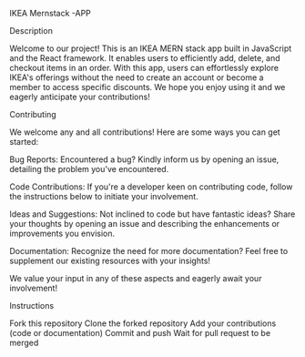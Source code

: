 IKEA Mernstack -APP

Description

Welcome to our project! This is an IKEA MERN stack app built in JavaScript and the React framework. It enables users to efficiently add, delete, and checkout items in an order. With this app, users can effortlessly explore IKEA's offerings without the need to create an account or become a member to access specific discounts. We hope you enjoy using it and we eagerly anticipate your contributions!

Contributing

We welcome any and all contributions! Here are some ways you can get started:

Bug Reports: Encountered a bug? Kindly inform us by opening an issue, detailing the problem you've encountered.

Code Contributions: If you're a developer keen on contributing code, follow the instructions below to initiate your involvement.

Ideas and Suggestions: Not inclined to code but have fantastic ideas? Share your thoughts by opening an issue and describing the enhancements or improvements you envision.

Documentation: Recognize the need for more documentation? Feel free to supplement our existing resources with your insights!

We value your input in any of these aspects and eagerly await your involvement!

 Instructions

Fork this repository
Clone the forked repository
Add your contributions (code or documentation)
Commit and push
Wait for pull request to be merged